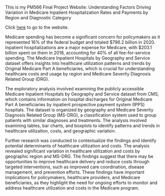 This is my PM566 Final Project Website: Understanding Factors Driving Variation in Medicare Inpatient Hospitalization Rates and Payments by Region and Diagnostic Category

Click [here](https://scl301.github.io/PM566_Final/index.html) to go to the website.

Medicare spending has become a significant concern for policymakers as it represented 16% of the federal budget and totaled \$796.2 billion in 2020. Inpatient hospitalizations are a major expense for Medicare, with $203.1 billion spent on them in 2018, accounting for 40% of all fee-for-service spending. The Medicare Inpatient Hospitals by Geography and Service dataset offers insights into healthcare utilization patterns and trends by Original Medicare Part A beneficiaries, which is crucial for understanding healthcare costs and usage by region and Medicare Severity Diagnosis Related Group (DRG).

The exploratory analysis involved examining the publicly accessible Medicare Inpatient Hospitals by Geography and Service dataset from CMS, which contains information on hospital discharges for Original Medicare Part A beneficiaries by inpatient prospective payment system (IPPS) hospitals. The dataset is organized by geography and Medicare Severity Diagnosis Related Group (MS-DRG), a classification system used to group patients with similar diagnoses and treatments. The analysis involved examining tables, bar charts, and boxplots to identify patterns and trends in healthcare utilization, costs, and geographic variation.

Further research was conducted to contextualize the findings and identify potential determinants of healthcare utilization and costs. The analysis revealed significant variation in healthcare utilization and costs by geographic region and MS-DRG. The findings suggest that there may be opportunities to improve healthcare delivery and reduce costs through targeted interventions, such as improved care coordination, disease management, and prevention efforts. These findings have important implications for policymakers, healthcare providers, and Medicare beneficiaries, as they highlight the need for ongoing efforts to monitor and address healthcare utilization and costs in the Medicare program.
